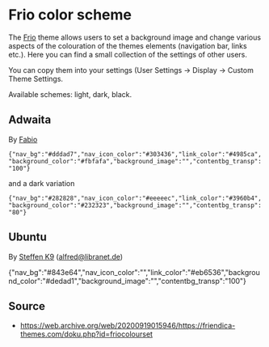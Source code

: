 # Frio color scheme

The [Frio](official.md#Frio) theme allows users to set a background image and change various aspects of the colouration of the themes elements (navigation bar, links etc.). Here you can find a small collection of the settings of other users.

You can copy them into your settings (User Settings → Display → Custom Theme Settings.

Available schemes: light, dark, black.

## Adwaita

By [Fabio](https://social.gl-como.it/profile/fabrixxm)

`{"nav_bg":"#dddad7","nav_icon_color":"#303436","link_color":"#4985ca","background_color":"#fbfafa","background_image":"","contentbg_transp":"100"}`

and a dark variation

`{"nav_bg":"#282828","nav_icon_color":"#eeeeec","link_color":"#3960b4","background_color":"#232323","background_image":"","contentbg_transp":"80"}`

## Ubuntu

By [Steffen K9](https://github.com/AlfredSK) ([alfred@libranet.de](https://libranet.de/profile/alfred))

{"nav_bg":"#843e64","nav_icon_color":"","link_color":"#eb6536","background_color":"#dedad1","background_image":"","contentbg_transp":"100"}

## Source

* https://web.archive.org/web/20200919015946/https://friendica-themes.com/doku.php?id=friocolourset
